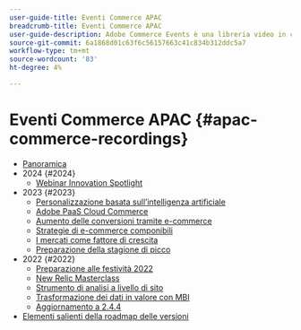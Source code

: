 ```yaml
---
user-guide-title: Eventi Commerce APAC
breadcrumb-title: Eventi Commerce APAC
user-guide-description: Adobe Commerce Events è una libreria video in cui esperti e colleghi hanno condiviso le loro opinioni e idee su come utilizzare Adobe Commerce.
source-git-commit: 6a1868d01c63f6c56157663c41c834b312ddc5a7
workflow-type: tm+mt
source-wordcount: '83'
ht-degree: 4%

---
```



# Eventi Commerce APAC {#apac-commerce-recordings}

+ [Panoramica](overview.md)
+ 2024 {#2024}
   + [Webinar Innovation Spotlight](2024/innovation-spotlight.md)
+ 2023 {#2023}
   + [Personalizzazione basata sull’intelligenza artificiale](2023/ai-personalisation.md)
   + [Adobe PaaS Cloud Commerce](2023/adobes-paas-cloud-commerce.md)
   + [Aumento delle conversioni tramite e-commerce](2023/ecommerce-conversions.md)
   + [Strategie di e-commerce componibili](2023/composable-commerce.md)
   + [I mercati come fattore di crescita](2023/marketplaces.md)
   + [Preparazione della stagione di picco](2023/peak-season-prep.md)
+ 2022 {#2022}
   + [Preparazione alle festività 2022](2022/holiday.md)
   + [New Relic Masterclass](2022/new-relic.md)
   + [Strumento di analisi a livello di sito](2022/analysis-tool.md)
   + [Trasformazione dei dati in valore con MBI](2022/mbi.md)
   + [Aggiornamento a 2.4.4](2022/upgrade.md)
+ [Elementi salienti della roadmap delle versioni](release-highlights.md)

<!--+ Commerce Events {#commerce-events}
  + [Overview](commerce-events/overview.md)
  + 2022 {#2022}
    + [Top Tips and Tricks for Adobe Campaign Standard](customer-journeys/2022/tips-and-tricks.md)
    + [Develop and customize data models in Adobe [!DNL Campaign Classic]](customer-journeys/2022/data-models.md)

+ Data and insights {#commerce-release-updates}
  + [Overview](commerce-release-updates/overview.md)
  + 2022 {#2022}
    + [Innovations and trends](data-and-insights/2022/innovations.md)
    + [Sensei and Analysis Workspace](data-and-insights/2022/sensei.md)
    + [Personalize and automate with Adobe Target](data-and-insights/2022/personalize.md)
    + [Analytics and Target applications for Mobile and Apps](data-and-insights/2022/mobile-and-apps.md)
    + [Cross Device Analytics and Customer Journey Analytics](data-and-insights/2022/cross-device-analytics.md) -->